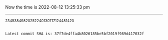 Now the time is 2022-08-12 13:25:33 pm

---

<small>23453849820252240130717124481420</small>

```txt

Latest commit SHA is: 37f7de4ffa4b8026185be5bf2019f989d417032f
```
